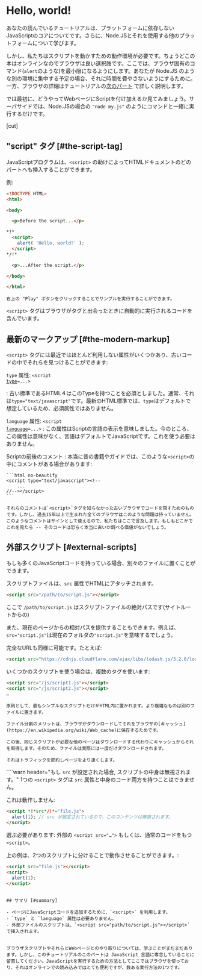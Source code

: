 # Hello, world!

あなたの読んでいるチュートリアルは、プラットフォームに依存しないJavaScriptのコアについてです。さらに、Node.JSとそれを使用する他のプラットフォームについて学びます。

しかし、私たちはスクリプトを動かすための動作環境が必要です。ちょうどこの本はオンラインなのでブラウザは良い選択肢です。ここでは、ブラウザ固有のコマンド(`alert`のような)を最小限になるようにします。あなたが Node.JS のような別の環境に集中する予定の場合、それに時間を費やさないようにするために。一方、ブラウザの詳細はチュートリアルの[次のパート](/ui) で詳しく説明します。

では最初に、どうやってWebページにScriptを付け加えるか見てみましょう。サーバサイドでは、Node.JSの場合の `"node my.js"` のようにコマンドと一緒に実行するだけです。


[cut]

## "script" タグ [#the-script-tag]

JavaScriptプログラムは、`<script>` の助けによってHTMLドキュメントのどのパートへも挿入することができます。

例:

```html run height=100
<!DOCTYPE HTML>
<html>

<body>

  <p>Before the script...</p>

*!*
  <script>
    alert( 'Hello, world!' );
  </script>
*/!*

  <p>...After the script.</p>

</body>

</html>
```

```オンライン
右上の "Play" ボタンをクリックすることでサンプルを実行することができます。
```

`<script>` タグはブラウザがタグと出会ったときに自動的に実行されるコードを含んでいます。


## 最新のマークアップ [#the-modern-markup]

`<script>` タグには最近ではほとんど利用しない属性がいくつかあり、古いコードの中でそれらを見つけることができます:

 `type` 属性: <code>&lt;script <u>type</u>=...&gt;</code>

 : 古い標準であるHTML４はこのTypeを持つことを必須としました。通常、それは`type="text/javascript"`です。最新のHTML標準では、`type`はデフォルトで想定しているため、必須属性ではありません。

 `language` 属性: <code>&lt;script <u>language</u>=...&gt;</code>
  : この属性はScriptの言語の表示を意味しました。今のところ、この属性は意味がなく、言語はデフォルトでJavaScriptです。これを使う必要はありません。

Scriptの前後のコメント
: 本当に昔の書籍やガイドでは、このような`<script>`の中にコメントがある場合があります:

    ```html no-beautify
    <script type="text/javascript"><!--
        ...
    //--></script>
    ```

    それらのコメントは`<script>`タグを知らなかった古いブラウザでコードを隠すためのものです。しかし、過去15年以上で生まれた全てのブラウザはこのような問題は持っていません。このようなコメントはサインとして使えるので、私たちはここで言及します。もしもどこかでこれを見たら -- そのコードは恐らく本当に古いか調べる価値がないでしょう。


## 外部スクリプト [#external-scripts]

もしも多くのJavaScriptコードを持っている場合、別々のファイルに置くことができます。

スクリプトファイルは、`src` 属性でHTMLにアタッチされます。

```html
<script src="/path/to/script.js"></script>
```

ここで `/path/to/script.js` はスクリプトファイルの絶対パスです(サイトルートからの)

また、現在のページからの相対パスを提供することもできます。例えば、`src="script.js"`は現在のフォルダの`"script.js"`を意味するでしょう。

完全なURLも同様に可能です。たとえば:

```html
<script src="https://cdnjs.cloudflare.com/ajax/libs/lodash.js/3.2.0/lodash.js"></script>
```

いくつかのスクリプトを使う場合は、複数のタグを使います:

```html
<script src="/js/script1.js"></script>
<script src="/js/script2.js"></script>
…
```

```smart
原則として、最もシンプルなスクリプトだけがHTML内に置かれます。より複雑なものは別のファイルに置きます。

ファイル分割のメリットは、ブラウザがダウンロードしてそれをブラウザの[キャッシュ](https://en.wikipedia.org/wiki/Web_cache)に保存するためです。

この後、同じスクリプトが必要な他のページはダウンロードする代わりにキャッシュからそれを取得します。そのため、ファイルは実際には一度だけダウンロードされます。

それはトラフィックを節約しページをより速くします。
```

````warn header="もし `src` が設定された場合, スクリプトの中身は無視されます。"
1つの `<script>` タグは `src` 属性と中身のコード両方を持つことはできません。

これは動作しません:

```html
<script *!*src*/!*="file.js">
  alert(1); // src が設定されているので、このコンテンツは無視されます。
</script>
```

選ぶ必要があります: 外部の `<script src="…">` もしくは、通常のコードをもつ `<script>`。

上の例は、2つのスクリプトに分けることで動作させることができます。:

```html
<script src="file.js"></script>
<script>
  alert(1);
</script>
```
````

## サマリ [#summary]

- ページにJavaScriptコードを追加するために、`<script>` を利用します。
- `type` と `language` 属性は必要ありません。
- 外部ファイルのスクリプトは、`<script src="path/to/script.js"></script>` で挿入されます。


ブラウザスクリプトやそれらとWebページとのやり取りについては、学ぶことがまだまだあります。しかし、このチュートリアルのこのパートは JavaScript 言語に専念していることに留意してください。JavaScriptを実行するための方法としてここではブラウザを使っており、それはオンラインでの読み込みではとても便利ですが、数ある実行方法の1つです。
